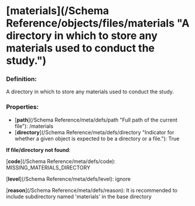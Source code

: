 # [materials](/Schema Reference/objects/files/materials "A directory in which to store any materials used to conduct the study.")

### Definition:

A directory in which to store any materials used to conduct the study.

### Properties:

- [**path**](/Schema Reference/meta/defs/path "Full path of the current file"): /materials
- [**directory**](/Schema Reference/meta/defs/directory "Indicator for whether a given object is expected to be a directory or a file."): True

**If file/directory not found**:

[**code**](/Schema Reference/meta/defs/code): MISSING_MATERIALS_DIRECTORY

[**level**](/Schema Reference/meta/defs/level): ignore

[**reason**](/Schema Reference/meta/defs/reason): It is recommended to include subdirectory named 'materials' in the base directory